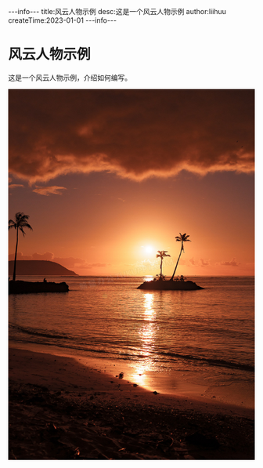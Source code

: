 ---info---
title:风云人物示例
desc:这是一个风云人物示例
author:liihuu
createTime:2023-01-01
---info---

# 风云人物示例
这是一个风云人物示例，介绍如何编写。

<img src="/assets/images/test.jpeg"/>